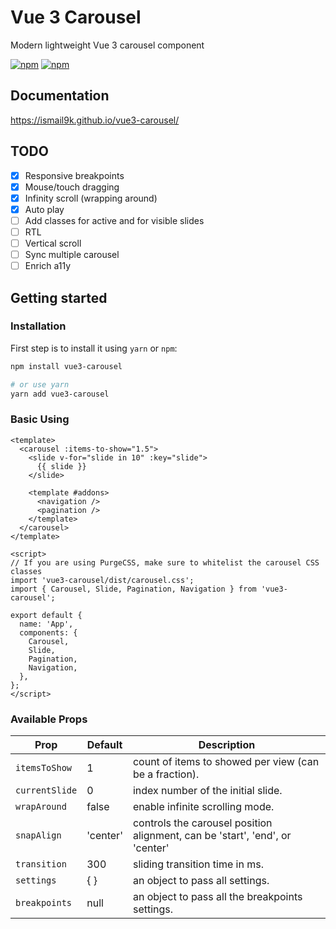 # Vue 3 Carousel

Modern lightweight Vue 3 carousel component

<p>
  <a href="https://npm-stat.com/charts.html?package=vue3-carousel"><img src="https://img.shields.io/npm/dm/vue3-carousel.svg" alt="npm"/></a>
  <a href="https://www.npmjs.com/package/vue3-carousel"><img src="https://img.shields.io/npm/v/vue3-carousel.svg" alt="npm"/></a>
</p>

## Documentation

https://ismail9k.github.io/vue3-carousel/

## TODO

- [x] Responsive breakpoints
- [x] Mouse/touch dragging
- [x] Infinity scroll (wrapping around)
- [x] Auto play
- [ ] Add classes for active and for visible slides
- [ ] RTL
- [ ] Vertical scroll
- [ ] Sync multiple carousel
- [ ] Enrich a11y

## Getting started

### Installation

First step is to install it using `yarn` or `npm`:

```bash
npm install vue3-carousel

# or use yarn
yarn add vue3-carousel
```

### Basic Using

```vue
<template>
  <carousel :items-to-show="1.5">
    <slide v-for="slide in 10" :key="slide">
      {{ slide }}
    </slide>

    <template #addons>
      <navigation />
      <pagination />
    </template>
  </carousel>
</template>

<script>
// If you are using PurgeCSS, make sure to whitelist the carousel CSS classes
import 'vue3-carousel/dist/carousel.css';
import { Carousel, Slide, Pagination, Navigation } from 'vue3-carousel';

export default {
  name: 'App',
  components: {
    Carousel,
    Slide,
    Pagination,
    Navigation,
  },
};
</script>
```

### Available Props

| Prop           | Default  | Description                                                                  |
| -------------- | -------- | ---------------------------------------------------------------------------- |
| `itemsToShow`  | 1        | count of items to showed per view (can be a fraction).                       |
| `currentSlide` | 0        | index number of the initial slide.                                           |
| `wrapAround`   | false    | enable infinite scrolling mode.                                              |
| `snapAlign`    | 'center' | controls the carousel position alignment, can be 'start', 'end', or 'center' |
| `transition`   | 300      | sliding transition time in ms.                                               |
| `settings`     | { }      | an object to pass all settings.                                              |
| `breakpoints`  | null     | an object to pass all the breakpoints settings.                              |
